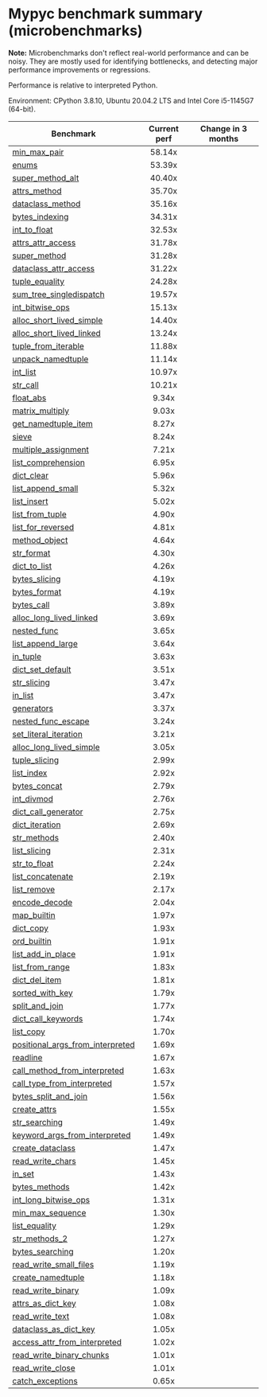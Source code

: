 # Mypyc benchmark summary (microbenchmarks)

**Note:** Microbenchmarks don't reflect real-world performance and can be noisy.
           They are mostly used for identifying bottlenecks, and detecting major performance
           improvements or regressions.

Performance is relative to interpreted Python.

Environment: CPython 3.8.10, Ubuntu 20.04.2 LTS and Intel Core i5-1145G7 (64-bit).

| Benchmark | Current perf | Change in 3 months |
| --- | :---: | :---: |
| [min_max_pair](benchmarks/min_max_pair.md) | 58.14x |  |
| [enums](benchmarks/enums.md) | 53.39x |  |
| [super_method_alt](benchmarks/super_method_alt.md) | 40.40x |  |
| [attrs_method](benchmarks/attrs_method.md) | 35.70x |  |
| [dataclass_method](benchmarks/dataclass_method.md) | 35.16x |  |
| [bytes_indexing](benchmarks/bytes_indexing.md) | 34.31x |  |
| [int_to_float](benchmarks/int_to_float.md) | 32.53x |  |
| [attrs_attr_access](benchmarks/attrs_attr_access.md) | 31.78x |  |
| [super_method](benchmarks/super_method.md) | 31.28x |  |
| [dataclass_attr_access](benchmarks/dataclass_attr_access.md) | 31.22x |  |
| [tuple_equality](benchmarks/tuple_equality.md) | 24.28x |  |
| [sum_tree_singledispatch](benchmarks/sum_tree_singledispatch.md) | 19.57x |  |
| [int_bitwise_ops](benchmarks/int_bitwise_ops.md) | 15.13x |  |
| [alloc_short_lived_simple](benchmarks/alloc_short_lived_simple.md) | 14.40x |  |
| [alloc_short_lived_linked](benchmarks/alloc_short_lived_linked.md) | 13.24x |  |
| [tuple_from_iterable](benchmarks/tuple_from_iterable.md) | 11.88x |  |
| [unpack_namedtuple](benchmarks/unpack_namedtuple.md) | 11.14x |  |
| [int_list](benchmarks/int_list.md) | 10.97x |  |
| [str_call](benchmarks/str_call.md) | 10.21x |  |
| [float_abs](benchmarks/float_abs.md) | 9.34x |  |
| [matrix_multiply](benchmarks/matrix_multiply.md) | 9.03x |  |
| [get_namedtuple_item](benchmarks/get_namedtuple_item.md) | 8.27x |  |
| [sieve](benchmarks/sieve.md) | 8.24x |  |
| [multiple_assignment](benchmarks/multiple_assignment.md) | 7.21x |  |
| [list_comprehension](benchmarks/list_comprehension.md) | 6.95x |  |
| [dict_clear](benchmarks/dict_clear.md) | 5.96x |  |
| [list_append_small](benchmarks/list_append_small.md) | 5.32x |  |
| [list_insert](benchmarks/list_insert.md) | 5.02x |  |
| [list_from_tuple](benchmarks/list_from_tuple.md) | 4.90x |  |
| [list_for_reversed](benchmarks/list_for_reversed.md) | 4.81x |  |
| [method_object](benchmarks/method_object.md) | 4.64x |  |
| [str_format](benchmarks/str_format.md) | 4.30x |  |
| [dict_to_list](benchmarks/dict_to_list.md) | 4.26x |  |
| [bytes_slicing](benchmarks/bytes_slicing.md) | 4.19x |  |
| [bytes_format](benchmarks/bytes_format.md) | 4.19x |  |
| [bytes_call](benchmarks/bytes_call.md) | 3.89x |  |
| [alloc_long_lived_linked](benchmarks/alloc_long_lived_linked.md) | 3.69x |  |
| [nested_func](benchmarks/nested_func.md) | 3.65x |  |
| [list_append_large](benchmarks/list_append_large.md) | 3.64x |  |
| [in_tuple](benchmarks/in_tuple.md) | 3.63x |  |
| [dict_set_default](benchmarks/dict_set_default.md) | 3.51x |  |
| [str_slicing](benchmarks/str_slicing.md) | 3.47x |  |
| [in_list](benchmarks/in_list.md) | 3.47x |  |
| [generators](benchmarks/generators.md) | 3.37x |  |
| [nested_func_escape](benchmarks/nested_func_escape.md) | 3.24x |  |
| [set_literal_iteration](benchmarks/set_literal_iteration.md) | 3.21x |  |
| [alloc_long_lived_simple](benchmarks/alloc_long_lived_simple.md) | 3.05x |  |
| [tuple_slicing](benchmarks/tuple_slicing.md) | 2.99x |  |
| [list_index](benchmarks/list_index.md) | 2.92x |  |
| [bytes_concat](benchmarks/bytes_concat.md) | 2.79x |  |
| [int_divmod](benchmarks/int_divmod.md) | 2.76x |  |
| [dict_call_generator](benchmarks/dict_call_generator.md) | 2.75x |  |
| [dict_iteration](benchmarks/dict_iteration.md) | 2.69x |  |
| [str_methods](benchmarks/str_methods.md) | 2.40x |  |
| [list_slicing](benchmarks/list_slicing.md) | 2.31x |  |
| [str_to_float](benchmarks/str_to_float.md) | 2.24x |  |
| [list_concatenate](benchmarks/list_concatenate.md) | 2.19x |  |
| [list_remove](benchmarks/list_remove.md) | 2.17x |  |
| [encode_decode](benchmarks/encode_decode.md) | 2.04x |  |
| [map_builtin](benchmarks/map_builtin.md) | 1.97x |  |
| [dict_copy](benchmarks/dict_copy.md) | 1.93x |  |
| [ord_builtin](benchmarks/ord_builtin.md) | 1.91x |  |
| [list_add_in_place](benchmarks/list_add_in_place.md) | 1.91x |  |
| [list_from_range](benchmarks/list_from_range.md) | 1.83x |  |
| [dict_del_item](benchmarks/dict_del_item.md) | 1.81x |  |
| [sorted_with_key](benchmarks/sorted_with_key.md) | 1.79x |  |
| [split_and_join](benchmarks/split_and_join.md) | 1.77x |  |
| [dict_call_keywords](benchmarks/dict_call_keywords.md) | 1.74x |  |
| [list_copy](benchmarks/list_copy.md) | 1.70x |  |
| [positional_args_from_interpreted](benchmarks/positional_args_from_interpreted.md) | 1.69x |  |
| [readline](benchmarks/readline.md) | 1.67x |  |
| [call_method_from_interpreted](benchmarks/call_method_from_interpreted.md) | 1.63x |  |
| [call_type_from_interpreted](benchmarks/call_type_from_interpreted.md) | 1.57x |  |
| [bytes_split_and_join](benchmarks/bytes_split_and_join.md) | 1.56x |  |
| [create_attrs](benchmarks/create_attrs.md) | 1.55x |  |
| [str_searching](benchmarks/str_searching.md) | 1.49x |  |
| [keyword_args_from_interpreted](benchmarks/keyword_args_from_interpreted.md) | 1.49x |  |
| [create_dataclass](benchmarks/create_dataclass.md) | 1.47x |  |
| [read_write_chars](benchmarks/read_write_chars.md) | 1.45x |  |
| [in_set](benchmarks/in_set.md) | 1.43x |  |
| [bytes_methods](benchmarks/bytes_methods.md) | 1.42x |  |
| [int_long_bitwise_ops](benchmarks/int_long_bitwise_ops.md) | 1.31x |  |
| [min_max_sequence](benchmarks/min_max_sequence.md) | 1.30x |  |
| [list_equality](benchmarks/list_equality.md) | 1.29x |  |
| [str_methods_2](benchmarks/str_methods_2.md) | 1.27x |  |
| [bytes_searching](benchmarks/bytes_searching.md) | 1.20x |  |
| [read_write_small_files](benchmarks/read_write_small_files.md) | 1.19x |  |
| [create_namedtuple](benchmarks/create_namedtuple.md) | 1.18x |  |
| [read_write_binary](benchmarks/read_write_binary.md) | 1.09x |  |
| [attrs_as_dict_key](benchmarks/attrs_as_dict_key.md) | 1.08x |  |
| [read_write_text](benchmarks/read_write_text.md) | 1.08x |  |
| [dataclass_as_dict_key](benchmarks/dataclass_as_dict_key.md) | 1.05x |  |
| [access_attr_from_interpreted](benchmarks/access_attr_from_interpreted.md) | 1.02x |  |
| [read_write_binary_chunks](benchmarks/read_write_binary_chunks.md) | 1.01x |  |
| [read_write_close](benchmarks/read_write_close.md) | 1.01x |  |
| [catch_exceptions](benchmarks/catch_exceptions.md) | 0.65x |  |
